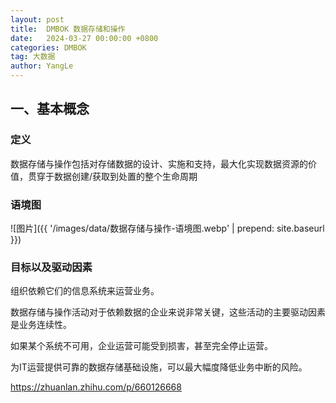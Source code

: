 ```yaml
---
layout: post
title:  DMBOK 数据存储和操作
date:   2024-03-27 00:00:00 +0800
categories: DMBOK
tag: 大数据
author: YangLe
---
```






## 一、基本概念

### 定义

数据存储与操作包括对存储数据的设计、实施和支持，最大化实现数据资源的价值，贯穿于数据创建/获取到处置的整个生命周期



### 语境图

![图片]({{ '/images/data/数据存储与操作-语境图.webp' | prepend: site.baseurl }})



### 目标以及驱动因素

组织依赖它们的信息系统来运营业务。

数据存储与操作活动对于依赖数据的企业来说非常关键，这些活动的主要驱动因素是业务连续性。

如果某个系统不可用，企业运营可能受到损害，甚至完全停止运营。

为IT运营提供可靠的数据存储基础设施，可以最大幅度降低业务中断的风险。



https://zhuanlan.zhihu.com/p/660126668
